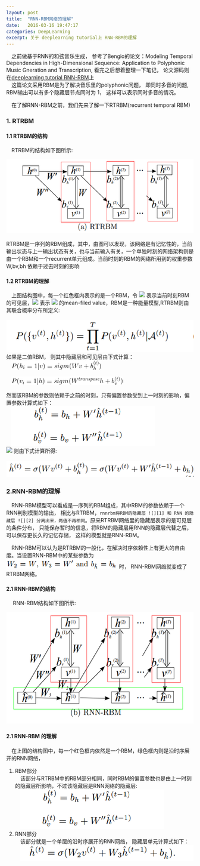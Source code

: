 ```yaml
---
layout: post
title:  "RNN-RBM网络的理解"
date:   2016-03-16 19:47:17
categories: DeepLearning
excerpt: 关于 deeplearning tutorial上 RNN-RBM的理解
---
```


&emsp;之前做基于RNN的和弦音乐生成， 参考了Bengio的论文：Modeling Temporal Dependencies in High-Dimensional Sequence: Application to Polyphonic Music Gneration and Transcription, 看完之后想着整理一下笔记， 论文源码则在[deeplearning tutorial RNN-RBM](http://deeplearning.net/tutorial/rnnrbm.html)上  
&emsp;这篇论文采用RBM是为了解决音乐里的polyphonic问题， 即同时多音的问题, RBM输出可以有多个隐藏层节点同时为 1， 这样可以表示同时多音的情况。  

&emsp;在了解RNN-RBM之前，我们先来了解一下RTRBM(recurrent temporal RBM)  

### 1. RTRBM

#### 1.1 RTRBM的结构

&emsp;RTRBM的结构如下图所示:  
<p align="center">
	<img src="/images/rnnrbm/rtrbm.PNG" height="200" weight="400" alt="rnn">
</p>
RTRBM是一序列的RBM组成，其中，由图可以发现，该网络是有记忆性的，当前输出状态与上一输出状态有关，也与当前输入有关，一个单独时刻的网络架构则是由一个RBM和一个recurrent单元组成。当前时刻的RBM的网络所用到的权重参数 W,bv,bh 依赖于过去时刻的影响  

#### 1.2 RTRBM的理解  

&emsp;上图结构图中，每一个红色框内表示的是一个RBM，令 ![][1] 表示当前时刻RBM的可见层，![][2] 表示 ![][1] 的mean-filed value，RBM是一种能量模型,RTRBM则由其联合概率分布所定义:  
&emsp;![](/images/rnnrbm/energyfunc.PNG)  
如果是二值RBM， 则其中隐藏层和可见层由下式计算：  
&emsp;![](/images/rnnrbm/ph.PNG)  

&emsp;![](/images/rnnrbm/pv.PNG)  

然而该RBM的参数则依赖于之前的时刻，只有偏置参数受到上一时刻的影响，偏置参数计算式如下：  
&emsp;![](/images/rnnrbm/para.PNG)  
![][2] 则由下式计算所得:  
&emsp;![](/images/rnnrbm/meanfieldH.PNG)  

### 2.RNN-RBM的理解

&emsp;RNN-RBM模型可以看成是一序列的RBM组成，其中RBM的参数依赖于一个RNN判别模型的输出， 相比与RTRBM，`rnnrbm将RBM的隐藏层 ![][1] 和 RNN 的隐藏层 ![][2] 分离出来，两值不再相同`。原来RTRBM网络里的隐藏层表示的是可见层的条件分布， 只能保存暂时的信息，将RBM的隐藏层用RNN的隐藏层代替之后，可以保存更长久的记忆存储， 这样的模型就是RNN-RBM。  

&emsp;RNN-RBM可以认为是RTRBM的一般化，在解决时序依赖性上有更大的自由度。当设置RNN-RBM中的某些参数为 ![](/images/rnnrbm/setpa.PNG) 时， RNN-RBM网络就变成了RTRBM网络。  

#### 2.1 RNN-RBM的结构  

&emsp; RNN-RBM结构如下图所示:
<p align="center">
    <img src="/images/rnnrbm/rnnrbm.PNG" height="300" weight="500" alt="rnn">
</p>
	
#### 2.1 RNN-RBM 的理解

&emsp;在上图的结构图中，每一个红色框内依然是一个RBM，绿色框内则是沿时序展开的RNN网络，  

1. RBM部分  
&emsp;该部分与RTRBM中的RBM部分相同，同时RBM的偏置参数也是由上一时刻的隐藏层所影响，不过该隐藏层是RNN网络的隐藏层:  
&emsp;![](/images/rnnrbm/para.PNG)  
2. RNN部分  
&emsp;该部分就是一个单层的沿时序展开的RNN网络， 隐藏层单元计算式如下：  
&emsp;![](/images/rnnrbm/h_f_rnnrbm.PNG)  


[1]: /images/rnnrbm/h.PNG
[2]: /images/rnnrbm/h_f.PNG 
